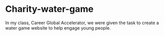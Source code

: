 # Charity-water-game
In my class, Career Global Accelerator, we were given the task to create a water game website to help engage young people.
